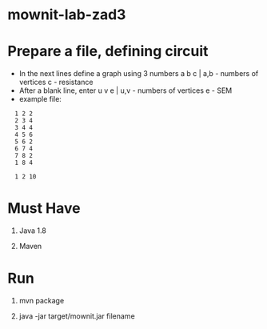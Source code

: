 # mownit-lab-zad3

# Prepare a file, defining circuit
* In the next lines define a graph using 3 numbers a b c | a,b - numbers of vertices c - resistance
* After a blank line, enter u v e | u,v - numbers of vertices e - SEM
* example file:

```
  1 2 2 
  2 3 4 
  3 4 4 
  4 5 6 
  5 6 2 
  6 7 4 
  7 8 2 
  1 8 4 

  1 2 10
```

# Must Have
1) Java 1.8

2) Maven

# Run
1) mvn package

2) java -jar target/mownit.jar filename
